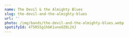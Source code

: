 ```yaml
---
name: The Devil & the Almighty Blues
slug: the-devil-and-the-almighty-blues
url: ''
photo: /img/bands/the-devil-and-the-almighty-blues.webp
spotifyId: 4T5R55g1hbK1uneOZ0L2XJ
---
```

